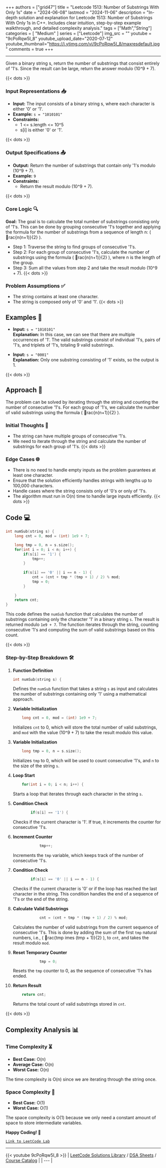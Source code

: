 
+++
authors = ["grid47"]
title = "Leetcode 1513: Number of Substrings With Only 1s"
date = "2024-06-08"
lastmod = "2024-11-06"
description = "In-depth solution and explanation for Leetcode 1513: Number of Substrings With Only 1s in C++. Includes clear intuition, step-by-step example walkthrough, and detailed complexity analysis."
tags = ["Math","String"]
categories = [
    "Medium"
]
series = ["Leetcode"]
img_src = ""
youtube = "9cPoRqw5I_8"
youtube_upload_date="2020-07-12"
youtube_thumbnail="https://i.ytimg.com/vi/9cPoRqw5I_8/maxresdefault.jpg"
comments = true
+++



---
Given a binary string s, return the number of substrings that consist entirely of '1's. Since the result can be large, return the answer modulo (10^9 + 7).
<!--more-->
{{< dots >}}
### Input Representations 📥
- **Input:** The input consists of a binary string s, where each character is either '0' or '1'.
- **Example:** `s = "1010101"`
- **Constraints:**
	- 1 <= s.length <= 10^5
	- s[i] is either '0' or '1'.

{{< dots >}}
### Output Specifications 📤
- **Output:** Return the number of substrings that contain only '1's modulo (10^9 + 7).
- **Example:** `9`
- **Constraints:**
	- Return the result modulo (10^9 + 7).

{{< dots >}}
### Core Logic 🔍
**Goal:** The goal is to calculate the total number of substrings consisting only of '1's. This can be done by grouping consecutive '1's together and applying the formula for the number of substrings from a sequence of length n: ( rac{n(n+1)}{2} ).

- Step 1: Traverse the string to find groups of consecutive '1's.
- Step 2: For each group of consecutive '1's, calculate the number of substrings using the formula ( rac{n(n+1)}{2} ), where n is the length of the group.
- Step 3: Sum all the values from step 2 and take the result modulo (10^9 + 7).
{{< dots >}}
### Problem Assumptions ✅
- The string contains at least one character.
- The string is composed only of '0' and '1'.
{{< dots >}}
## Examples 🧩
- **Input:** `s = "1010101"`  \
  **Explanation:** In this case, we can see that there are multiple occurrences of '1'. The valid substrings consist of individual '1's, pairs of '1's, and triplets of '1's, totaling 9 valid substrings.

- **Input:** `s = "0001"`  \
  **Explanation:** Only one substring consisting of '1' exists, so the output is 1.

{{< dots >}}
## Approach 🚀
The problem can be solved by iterating through the string and counting the number of consecutive '1's. For each group of '1's, we calculate the number of valid substrings using the formula ( rac{n(n+1)}{2} ).

### Initial Thoughts 💭
- The string can have multiple groups of consecutive '1's.
- We need to iterate through the string and calculate the number of substrings for each group of '1's.
{{< dots >}}
### Edge Cases 🌐
- There is no need to handle empty inputs as the problem guarantees at least one character.
- Ensure that the solution efficiently handles strings with lengths up to 100,000 characters.
- Handle cases where the string consists only of '0's or only of '1's.
- The algorithm must run in O(n) time to handle large inputs efficiently.
{{< dots >}}
## Code 💻
```cpp
int numSub(string s) {
    long cnt = 0, mod = (int) 1e9 + 7;

    long tmp = 0, n = s.size();
    for(int i = 0; i < n; i++) {
        if(s[i] == '1') {
            tmp++;
        }
        
        if(s[i] == '0' || i == n - 1) {
            cnt = (cnt + tmp * (tmp + 1) / 2) % mod;
            tmp = 0;
        }
        
    }
    return cnt;
}
```

This code defines the `numSub` function that calculates the number of substrings containing only the character '1' in a binary string `s`. The result is returned modulo `1e9 + 7`. The function iterates through the string, counting consecutive '1's and computing the sum of valid substrings based on this count.

{{< dots >}}
### Step-by-Step Breakdown 🛠️
1. **Function Definition**
	```cpp
	int numSub(string s) {
	```
	Defines the `numSub` function that takes a string `s` as input and calculates the number of substrings containing only '1' using a mathematical approach.

2. **Variable Initialization**
	```cpp
	    long cnt = 0, mod = (int) 1e9 + 7;
	```
	Initializes `cnt` to 0, which will store the total number of valid substrings, and `mod` with the value (10^9 + 7) to take the result modulo this value.

3. **Variable Initialization**
	```cpp
	    long tmp = 0, n = s.size();
	```
	Initializes `tmp` to 0, which will be used to count consecutive '1's, and `n` to the size of the string `s`.

4. **Loop Start**
	```cpp
	    for(int i = 0; i < n; i++) {
	```
	Starts a loop that iterates through each character in the string `s`.

5. **Condition Check**
	```cpp
	        if(s[i] == '1') {
	```
	Checks if the current character is '1'. If true, it increments the counter for consecutive '1's.

6. **Increment Counter**
	```cpp
	            tmp++;
	```
	Increments the `tmp` variable, which keeps track of the number of consecutive '1's.

7. **Condition Check**
	```cpp
	        if(s[i] == '0' || i == n - 1) {
	```
	Checks if the current character is '0' or if the loop has reached the last character in the string. This condition handles the end of a sequence of '1's or the end of the string.

8. **Calculate Valid Substrings**
	```cpp
	            cnt = (cnt + tmp * (tmp + 1) / 2) % mod;
	```
	Calculates the number of valid substrings from the current sequence of consecutive '1's. This is done by adding the sum of the first `tmp` natural numbers, i.e., ( rac{tmp 	imes (tmp + 1)}{2} ), to `cnt`, and takes the result modulo `mod`.

9. **Reset Temporary Counter**
	```cpp
	            tmp = 0;
	```
	Resets the `tmp` counter to 0, as the sequence of consecutive '1's has ended.

10. **Return Result**
	```cpp
	    return cnt;
	```
	Returns the total count of valid substrings stored in `cnt`.

{{< dots >}}
## Complexity Analysis 📊
### Time Complexity ⏳
- **Best Case:** O(n)
- **Average Case:** O(n)
- **Worst Case:** O(n)

The time complexity is O(n) since we are iterating through the string once.

### Space Complexity 💾
- **Best Case:** O(1)
- **Worst Case:** O(1)

The space complexity is O(1) because we only need a constant amount of space to store intermediate variables.

**Happy Coding! 🎉**


[`Link to LeetCode Lab`](https://leetcode.com/problems/number-of-substrings-with-only-1s/description/)

---
{{< youtube 9cPoRqw5I_8 >}}
| [LeetCode Solutions Library](https://grid47.xyz/leetcode/) / [DSA Sheets](https://grid47.xyz/sheets/) / [Course Catalog](https://grid47.xyz/courses/) |
| --- |

